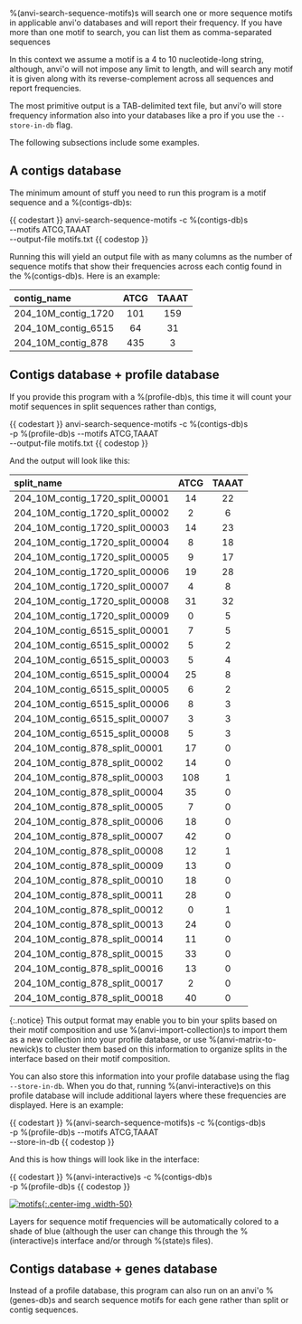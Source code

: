 %(anvi-search-sequence-motifs)s will search one or more sequence motifs in applicable anvi'o databases and will report their frequency. If you have more than one motif to search, you can list them as comma-separated sequences

In this context we assume a motif is a 4 to 10 nucleotide-long string, although, anvi'o will not impose any limit to length, and will search any motif it is given along with its reverse-complement across all sequences and report frequencies.

The most primitive output is a TAB-delimited text file, but anvi'o will store frequency information also into your databases like a pro if you use the `--store-in-db` flag.

The following subsections include some examples.

## A contigs database

The minimum amount of stuff you need to run this program is a motif sequence and a %(contigs-db)s:

{{ codestart }}
anvi-search-sequence-motifs -c %(contigs-db)s \
                            --motifs ATCG,TAAAT \
                            --output-file motifs.txt
{{ codestop }}

Running this will yield an output file with as many columns as the number of sequence motifs that show their frequencies across each contig found in the %(contigs-db)s. Here is an example:

|contig_name|ATCG|TAAAT|
|:--|:--:|:--:|
|204_10M_contig_1720|101|159|
|204_10M_contig_6515|64|31|
|204_10M_contig_878|435|3|

## Contigs database + profile database

If you provide this program with a %(profile-db)s, this time it will count your motif sequences in split sequences rather than contigs,

{{ codestart }}
anvi-search-sequence-motifs -c %(contigs-db)s \
                            -p %(profile-db)s
                            --motifs ATCG,TAAAT \
                            --output-file motifs.txt
{{ codestop }}

And the output will look like this:

|split_name|ATCG|TAAAT|
|:--|:--:|:--:|
|204_10M_contig_1720_split_00001|14|22|
|204_10M_contig_1720_split_00002|2|6|
|204_10M_contig_1720_split_00003|14|23|
|204_10M_contig_1720_split_00004|8|18|
|204_10M_contig_1720_split_00005|9|17|
|204_10M_contig_1720_split_00006|19|28|
|204_10M_contig_1720_split_00007|4|8|
|204_10M_contig_1720_split_00008|31|32|
|204_10M_contig_1720_split_00009|0|5|
|204_10M_contig_6515_split_00001|7|5|
|204_10M_contig_6515_split_00002|5|2|
|204_10M_contig_6515_split_00003|5|4|
|204_10M_contig_6515_split_00004|25|8|
|204_10M_contig_6515_split_00005|6|2|
|204_10M_contig_6515_split_00006|8|3|
|204_10M_contig_6515_split_00007|3|3|
|204_10M_contig_6515_split_00008|5|3|
|204_10M_contig_878_split_00001|17|0|
|204_10M_contig_878_split_00002|14|0|
|204_10M_contig_878_split_00003|108|1|
|204_10M_contig_878_split_00004|35|0|
|204_10M_contig_878_split_00005|7|0|
|204_10M_contig_878_split_00006|18|0|
|204_10M_contig_878_split_00007|42|0|
|204_10M_contig_878_split_00008|12|1|
|204_10M_contig_878_split_00009|13|0|
|204_10M_contig_878_split_00010|18|0|
|204_10M_contig_878_split_00011|28|0|
|204_10M_contig_878_split_00012|0|1|
|204_10M_contig_878_split_00013|24|0|
|204_10M_contig_878_split_00014|11|0|
|204_10M_contig_878_split_00015|33|0|
|204_10M_contig_878_split_00016|13|0|
|204_10M_contig_878_split_00017|2|0|
|204_10M_contig_878_split_00018|40|0|

{:.notice}
This output format may enable you to bin your splits based on their motif composition and use %(anvi-import-collection)s to import them as a new collection into your profile database, or use %(anvi-matrix-to-newick)s to cluster them based on this information to organize splits in the interface based on their motif composition.

You can also store this information into your profile database using the flag `--store-in-db`. When you do that, running %(anvi-interactive)s on this profile database will include additional layers where these frequencies are displayed. Here is an example:

{{ codestart }}
%(anvi-search-sequence-motifs)s -c %(contigs-db)s \
                             -p %(profile-db)s
                             --motifs ATCG,TAAAT \
                             --store-in-db
{{ codestop }}

And this is how things will look like in the interface:

{{ codestart }}
%(anvi-interactive)s -c %(contigs-db)s \
                  -p %(profile-db)s
{{ codestop }}

[![motifs](../../images/layers_for_sequence_motifs.png){:.center-img .width-50}](../../images/layers_for_sequence_motifs.png)

Layers for sequence motif frequencies will be automatically colored to a shade of blue (although the user can change this through the %(interactive)s interface and/or through %(state)s files).

## Contigs database + genes database

Instead of a profile database, this program can also run on an anvi'o %(genes-db)s and search sequence motifs for each gene rather than split or contig sequences.